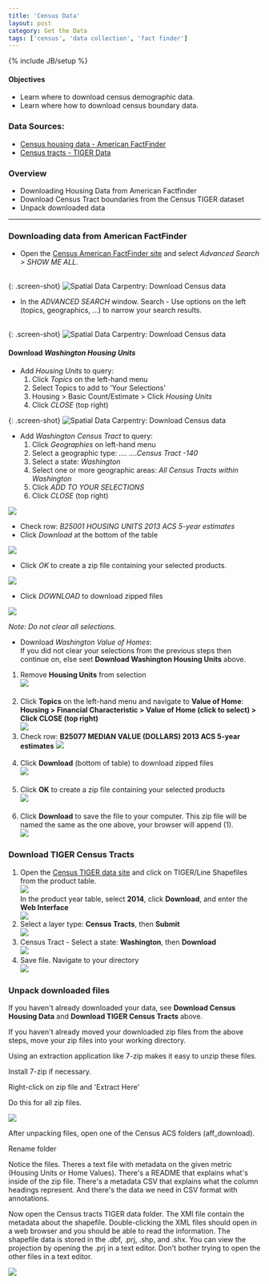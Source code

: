 ```yaml
---
title: 'Census Data'
layout: post
category: Get the Data
tags: ['census', 'data collection', 'fact finder']
---
```


{% include JB/setup %}

#### **Objectives**

  - Learn where to download census demographic data.
  - Learn where how to download census boundary data.



### Data Sources: 

 * <a href="http://factfinder.census.gov/" alt="Spatial Data Carpentry: Download Census housing data - American FactFinder" target="_blank">Census housing data - American FactFinder</a>
 * <a href="https://www.census.gov/geo/maps-data/data/tiger.html" alt="Spatial Data Carpentry: Download Census tract shapefile - TIGER data" target="_blank">Census tracts - TIGER Data</a>


### Overview

  - Downloading Housing Data from American Factfinder
  - Download Census Tract boundaries from the Census TIGER dataset
  - Unpack downloaded data



----

### Downloading data from American FactFinder


* Open the <a href="http://factfinder.census.gov/" alt="Spatial Data Carpentry: Download Census housing data - American FactFinder" target="_blank">Census American FactFinder site</a> and select <em>Advanced Search > SHOW ME ALL</em>.<br><br>

{: .screen-shot}
![Spatial Data Carpentry: Download Census data]({{site.baseurl}}{{ASSET_PATH}}/images/vector-census/vector-census-1.png)

* In the *ADVANCED SEARCH* window. Search - Use options on the left (topics, geographics, ...) to narrow your search results.<br><br>

{: .screen-shot}
![Spatial Data Carpentry: Download Census data]({{site.baseurl}}{{ASSET_PATH}}/images/vector-census/vector-census-2.png)

#### Download *Washington Housing Units*<br>

* Add *Housing Units* to query:<br>
  1. Click *Topics* on the left-hand menu<br>
  2. Select Topics to add to 'Your Selections'<br>
  3. Housing > Basic Count/Estimate > Click *Housing Units*<br>
  4. Click *CLOSE* (top right)<br>

{: .screen-shot}
![Spatial Data Carpentry: Download Census data]({{site.baseurl}}{{ASSET_PATH}}/images/vector-census/vector-census-3.png)<br>

* Add *Washington Census Tract* to query:<br>
  1. Click *Geographies* on left-hand menu<br>
  2. Select a geographic type: *.... ....Census Tract -140*<br>
  3. Select a state: *Washington*<br>
  4. Select one or more geographic areas: *All Census Tracts within Washington*<br>
  5. Click *ADD TO YOUR SELECTIONS*<br>
  6. Click *CLOSE* (top right)<br>

<img src="{{site.baseurl}}/{{ASSET_PATH}}/images/vector-census/vector-census-4.png" class="screen-shot" />

* Check row: *B25001 HOUSING UNITS 2013 ACS 5-year estimates*<br>
* Click *Download* at the bottom of the table<br>

<img src="{{site.baseurl}}/{{ASSET_PATH}}/images/vector-census/vector-census-5.png" class="screen-shot" />

* Click *OK* to create a zip file containing your selected products.<br>

<img src="{{site.baseurl}}/{{ASSET_PATH}}/images/vector-census/vector-census-6.png" class="screen-shot" />

* Click *DOWNLOAD* to download zipped files<br>

<img src="{{site.baseurl}}/{{ASSET_PATH}}/images/vector-census/vector-census-7.png" class="screen-shot" />

*Note: Do not clear all selections.*

* Download *Washington Value of Homes*:<br>
If you did not clear your selections from the previous steps then continue on, else seet **Download Washington Housing Units** above.<br>
<ol>
  <li> Remove <b>Housing Units</b> from selection<br>
    <img src="{{site.baseurl}}/{{ASSET_PATH}}/images/vector-census/vector-census-8.png" class="screen-shot"/>
  </li><br>
  <li> Click <b>Topics</b> on the left-hand menu and navigate to <b>Value of Home</b>:<br><b>Housing > Financial Characteristic > Value of Home (click to select) > Click CLOSE (top right)</b><br>
    <img src="{{site.baseurl}}/{{ASSET_PATH}}/images/vector-census/vector-census-9.png" class="screen-shot"/>
  <li> Check row: <b>B25077 MEDIAN VALUE (DOLLARS) 2013 ACS 5-year estimates</b>
    <img src="{{site.baseurl}}/{{ASSET_PATH}}/images/vector-census/vector-census-10.png" class="screen-shot"/>
  </li><br>
  <li>Click <b>Download</b> (bottom of table) to download zipped files<br>
    <img src="{{site.baseurl}}/{{ASSET_PATH}}/images/vector-census/vector-census-11.png" class="screen-shot" />
  </li><br>
  <li> Click <b>OK</b> to create a zip file containing your selected products<br>
    <img src="{{site.baseurl}}/{{ASSET_PATH}}/images/vector-census/vector-census-12.png" class="screen-shot" />
  </li><br>
  <li> Click <b>Download</b> to save the file to your computer. This zip file will be named the same as the one above, your browser will append (1).<br>
    <img src="{{site.baseurl}}/{{ASSET_PATH}}/images/vector-census/vector-census-13.png" class="screen-shot" />
  </li>
</ol>
  
<h3> Download TIGER Census Tracts</h3>

<ol>
  <li> Open the <a href="https://www.census.gov/geo/maps-data/data/tiger.html" alt="Spatial Data Carpentry: Download Census tract shapefile - TIGER data" target="_blank">Census TIGER data site</a> and click on TIGER/Line Shapefiles from the product table.<br>
    <img src="{{site.baseurl}}/{{ASSET_PATH}}/images/vector-tiger/vector-tiger-1.png" class="screen-shot"/>
  </li
  <li>In the product year table, select <b>2014</b>, click <b>Download</b>, and enter the <b>Web Interface</b><br>
    <img src="{{site.baseurl}}/{{ASSET_PATH}}/images/vector-tiger/vector-tiger-2.png" class="screen-shot" />

  <li> Select a layer type: <b>Census Tracts</b>, then <b>Submit</b><br>
    <img src="{{site.baseurl}}/{{ASSET_PATH}}/images/vector-tiger/vector-tiger-3.png" class="screen-shot" />
  </li>
  <li>Census Tract - Select a state: <b>Washington</b>, then <b>Download</b><br>
    <img src="{{site.baseurl}}/{{ASSET_PATH}}/images/vector-tiger/vector-tiger-4.png" class="screen-shot" />
  </li>
  <li> Save file. Navigate to your directory<br>
    <img src="{{site.baseurl}}/{{ASSET_PATH}}/images/vector-tiger/vector-tiger-5.png" class="screen-shot" />
</ol>

<h3>Unpack downloaded files</h3>

<p>If you haven't already downloaded your data, see <b>Download Census Housing Data</b> and <b>Download TIGER Census Tracts</b> above.</p>

<p>If you haven't already moved your downloaded zip files from the above steps, move your zip files into your working directory.</p>

<p>Using an extraction application like 7-zip makes it easy to unzip these files.</p>

<p>Install 7-zip if necessary.</p>

<p>Right-click on zip file and 'Extract Here'</p>

<p>Do this for all zip files.</p>

<img src="{{site.baseurl}}/{{ASSET_PATH}}/images/vector-tiger/vector-unpack-files.png" class="screen-shot" />

<p>After unpacking files, open one of the Census ACS folders (aff_download).</p>

<p>Rename folder </p>

<p>Notice the files. Theres a text file with metadata on the given metric (Housing Units or Home Values). There's a README that explains what's inside of the zip file. There's a metadata CSV that explains what the column headings represent. And there's the data we need in CSV format with annotations.</p>

<p>Now open the Census tracts TIGER data folder. The XMl file contain the metadata about the shapefile. Double-clicking the XML files should open in a web browser and you should be able to read the information. The shapefile data is stored in the .dbf, .prj, .shp, and .shx. You can view the projection by opening the .prj in a text editor. Don't bother trying to open the other files in a text editor.</p>

<img src="{{site.baseurl}}/{{ASSET_PATH}}/images/vector-tiger/vector-unpack-files-2.png" class="screen-shot" />

